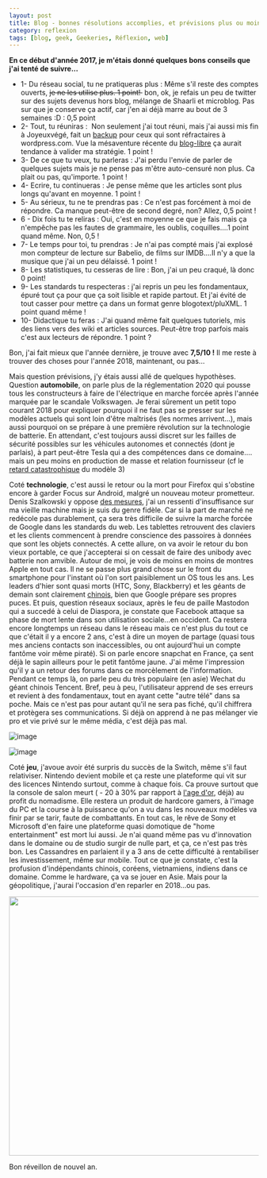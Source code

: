 ```yaml
---
layout: post
title: Blog - bonnes résolutions accomplies, et prévisions plus ou moins ratées !
category: reflexion
tags: [blog, geek, Geekeries, Réflexion, web]
---
```

**En ce début d'année 2017, je m'étais donné quelques bons conseils que j'ai tenté de suivre...**

* 1- Du réseau social, tu ne pratiqueras plus : Même s'il reste des comptes ouverts, <del>je ne les utilise plus. 1 point! </del> bon, ok, je refais un peu de twitter sur des sujets devenus hors blog, mélange de Shaarli et microblog. Pas sur que je conserve ça actif, car j'en ai déjà marre au bout de 3 semaines :D : 0,5 point
* 2- Tout, tu réuniras :  Non seulement j'ai tout réuni, mais j'ai aussi mis fin à Joyeuxvégé, fait un <a href="http://iceblog.free.fr">backup</a> pour ceux qui sont réfractaires à wordpress.com. Vue la mésaventure récente du <a href="http://blog-libre.org">blog-libre</a> ça aurait tendance à valider ma stratégie. 1 point !
* 3- De ce que tu veux, tu parleras : J'ai perdu l'envie de parler de quelques sujets mais je ne pense pas m'être auto-censuré non plus. Ca plait ou pas, qu'importe. 1 point !
* 4- Ecrire, tu continueras : Je pense même que les articles sont plus longs qu'avant en moyenne. 1 point !
* 5- Au sérieux, tu ne te prendras pas : Ce n'est pas forcément à moi de répondre. Ca manque peut-être de second degré, non? Allez, 0,5 point !
* 6 - Dix fois tu te reliras : Oui, c'est en moyenne ce que je fais mais ça n'empêche pas les fautes de grammaire, les oublis, coquilles....1 point quand même. Non, 0,5 !
* 7- Le temps pour toi, tu prendras : Je n'ai pas compté mais j'ai explosé mon compteur de lecture sur Babelio, de films sur IMDB....Il n'y a que la musique que j'ai un peu délaissé. 1 point !
* 8- Les statistiques, tu cesseras de lire : Bon, j'ai un peu craqué, là donc 0 point!
* 9- Les standards tu respecteras : j'ai repris un peu les fondamentaux, épuré tout ça pour que ça soit lisible et rapide partout. Et j'ai évité de tout casser pour mettre ça dans un format genre blogotext/pluXML. 1 point quand même !
* 10- Didactique tu feras : J'ai quand même fait quelques tutoriels, mis des liens vers des wiki et articles sources. Peut-être trop parfois mais c'est aux lecteurs de répondre. 1 point ?

Bon, j'ai fait mieux que l'année dernière, je trouve avec **7,5/10 !** Il me reste à trouver des choses pour l'année 2018, maintenant, ou pas...

Mais question prévisions, j'y étais aussi allé de quelques hypothèses. Question **automobile**, on parle plus de la réglementation 2020 qui pousse tous les constructeurs à faire de l'électrique en marche forcée après l'année marquée par le scandale Volkswagen. Je ferai sûrement un petit topo courant 2018 pour expliquer pourquoi il ne faut pas se presser sur les modèles actuels qui sont loin d'être maîtrisés (les normes arrivent...), mais aussi pourquoi on se prépare à une première révolution sur la technologie de batterie. En attendant, c'est toujours aussi discret sur les failles de sécurité possibles sur les véhicules autonomes et connectés (dont je parlais), à part peut-être Tesla qui a des compétences dans ce domaine.... mais un peu moins en production de masse et relation fournisseur (cf le <a href="https://www.express.co.uk/life-style/cars/867405/Tesla-Model-3-production-delay-cause-electric-car">retard catastrophique</a> du modèle 3)

Coté **technologie**, c'est aussi le retour ou la mort pour Firefox qui s'obstine encore à garder Focus sur Android, malgré un nouveau moteur prometteur. Denis Szalkowski y oppose <a href="https://www.dsfc.net/internet/navigateurs/firefox-quantum-nettement-distance-par-chromium/">des mesures</a>, j'ai un ressenti d'insuffisance sur ma vieille machine mais je suis du genre fidèle. Car si la part de marché ne redécole pas durablement, ça sera très difficile de suivre la marche forcée de Google dans les standards du web. Les tablettes retrouvent des claviers et les clients commencent à prendre conscience des passoires à données que sont les objets connectés. A cette allure, on va avoir le retour du bon vieux portable, ce que j'accepterai si on cessait de faire des unibody avec batterie non amvible. Autour de moi, je vois de moins en moins de montres Apple en tout cas. Il ne se passe plus grand chose sur le front du smartphone pour l'instant où l'on sort paisiblement un OS tous les ans. Les leaders d'hier sont quasi morts (HTC, Sony, Blackberry) et les géants de demain sont clairement <a href="https://cheziceman.wordpress.com/2017/11/10/blog-larrivee-dun-nouveau-bebe-numerique/">chinois</a>, bien que Google prépare ses propres puces. Et puis, question réseaux sociaux, après le feu de paille Mastodon qui a succedé à celui de Diaspora, je constate que Facebook attaque sa phase de mort lente dans son utilisation sociale...en occident. Ca restera encore longtemps un réseau dans le réseau mais ce n'est plus du tout ce que c'était il y a encore 2 ans, c'est à dire un moyen de partage (quasi tous mes anciens contacts son inaccessibles, ou ont aujourd'hui un compte fantôme voir même piraté). Si on parle encore snapchat en France, ça sent déjà le sapin ailleurs pour le petit fantôme jaune. J'ai même l'impression qu'il y a un retour des forums dans ce morcèlement de l'information. Pendant ce temps là, on parle peu du très populaire (en asie) Wechat du géant chinois Tencent. Bref, peu à peu, l'utilisateur apprend de ses erreurs et revient à des fondamentaux, tout en ayant cette "autre télé" dans sa poche. Mais ce n'est pas pour autant qu'il ne sera pas fiché, qu'il chiffrera et protègera ses communications. Si déjà on apprend à ne pas mélanger vie pro et vie privé sur le même média, c'est déjà pas mal.

![image](https://filedn.eu/llqi9IBxlYouGRXYG2xlROb/img/2017/snapchat.jpg)

![image](https://filedn.eu/llqi9IBxlYouGRXYG2xlROb/img/2017/wechat.png)

Coté **jeu**, j'avoue avoir été surpris du succès de la Switch, même s'il faut relativiser. Nintendo devient mobile et ça reste une plateforme qui vit sur des licences Nintendo surtout, comme à chaque fois. Ca prouve surtout que la console de salon meurt ( - 20 à 30% par rapport à <a href="https://en.wikipedia.org/wiki/PlayStation_2_sales">l'age d'or,</a> déjà) au profit du nomadisme. Elle restera un produit de hardcore gamers, à l'image du PC et la course à la puissance qu'on a vu dans les nouveaux modèles va finir par se tarir, faute de combattants. En tout cas, le rêve de Sony et Microsoft d'en faire une plateforme quasi domotique de "home entertainment" est mort lui aussi. Je n'ai quand même pas vu d'innovation dans le domaine ou de studio surgir de nulle part, et ça, ce n'est pas très bon. Les Cassandres en parlaient il y a 3 ans de cette difficulté à rentabiliser les investissement, même sur mobile. Tout ce que je constate, c'est la profusion d'indépendants chinois, coréens, vietnamiens, indiens dans ce domaine. Comme le hardware, ça va se jouer en Asie. Mais pour la géopolitique, j'aurai l'occasion d'en reparler en 2018...ou pas.

<img class="alignnone size-large" src="http://www.vgchartz.com/articles_media/images/september-2017-sales-1-2.png" width="640" height="522" />

Bon réveillon de nouvel an.
